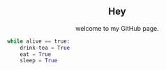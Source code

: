 <h2 align="center">Hey</h2>
<p align="center">welcome to my GitHub page.</p>

```python
while alive == true:
    drink-tea = True
    eat = True
    sleep = True
```

